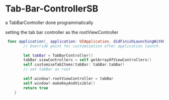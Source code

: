 # Tab-Bar-ControllerSB
a TabBarController done programmatically


setting the tab bar controller as the rootViewController
```swift
 func application(_ application: UIApplication, didFinishLaunchingWithOptions launchOptions: [UIApplicationLaunchOptionsKey: Any]?) -> Bool {
        // Override point for customization after application launch.
        
        let tabBar = TabBarController()
        tabBar.viewControllers = self.getArrayOfViewControllers()
        self.customiseTabItems(tabBar: tabBar.tabBar)
        // set tabBar as root
  
        self.window?.rootViewController = tabBar
        self.window?.makeKeyAndVisible()
        return true
    }

```

```
```

